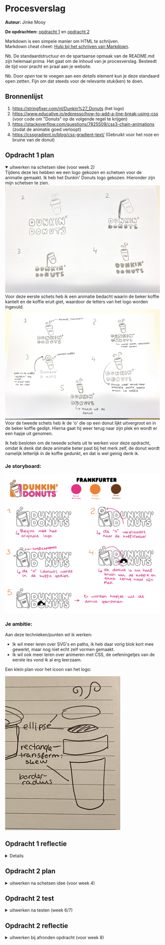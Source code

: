 # Procesverslag
**Auteur:** Jinke Mooy

**De opdrachten:** [opdracht 1](opdracht1/index.html) en [opdracht 2](opdracht2/index.html)


Markdown is een simpele manier om HTML te schrijven.  
Markdown cheat cheet: [Hulp bij het schrijven van Markdown](https://github.com/adam-p/markdown-here/wiki/Markdown-Cheatsheet).

Nb. De standaardstructuur en de spartaanse opmaak van de README.md zijn helemaal prima. Het gaat om de inhoud van je procesverslag. Besteedt de tijd voor pracht en praal aan je website.

Nb. Door *open* toe te voegen aan een *details* element kun je deze standaard open zetten. Fijn om dat steeds voor de relevante stuk(ken) te doen.



## Bronnenlijst
  1. https://stringfixer.com/nl/Dunkin%27_Donuts (het logo)
  2. https://www.educative.io/edpresso/how-to-add-a-line-break-using-css (voor code om "Donuts" op de volgende regel te krijgen)
  3. https://stackoverflow.com/questions/7825509/css3-chain-animations (zodat de animatie goed verloopt)
  4. https://cssgradient.io/blog/css-gradient-text/ (Gebruikt voor het roze en bruine van de donut)



## Opdracht 1 plan

<details open>
  <summary>uitwerken na schetsen idee (voor week 2)</summary>
  Tijdens deze les hebben we een logo gekozen en schetsen voor de animatie gemaakt. Ik heb het Dunkin' Donuts logo gekozen. Hieronder zijn mijn schetsen te zien.
<img src="readme-images/schets1.jpg" alt="eerste schets voor opdracht 1">
  Voor deze eerste schets heb ik een animatie bedacht waarin de beker koffie kantelt en de koffie eruit giet, waardoor de letters van het logo worden ingevuld.
<img src="readme-images/schets2.jpg" alt="tweede schets voor opdracht 1">
  Voor de tweede schets heb ik de 'o' die op een donut lijkt uitvergroot en in de beker koffie gedipt. Hierna gaat hij weer terug naar zijn plek en wordt er een hapje uit genomen.

Ik heb besloten om de tweede schets uit te werken voor deze opdracht, omdat ik denk dat deze animatie beter past bij het merk zelf, de donut wordt namelijk letterlijk in de koffie gedunkt, en dat is wel geinig denk ik.

  ### Je storyboard:
  <img src="readme-images/storyboard.png" alt="storyboard voor opdracht 1">


  ### Je ambitie: 
  Aan deze technieken/punten wil ik werken:
  - Ik wil meer leren over SVG's en paths, ik heb daar vorig blok kort mee gewerkt, maar nog niet echt zelf vormen gemaakt.
  - Ik wil ook meer leren over animeren met CSS, de oefeningetjes van de eerste les vond ik al erg leerzaam.
  
  Een klein plan voor het icoon van het logo:
  
  <img src="readme-images/planschets.jpg" width="375px" alt="schets voor de SVG's van het icoon">
 
</details>



## Opdracht 1 reflectie

<details>


  ### Je uitkomst - karakteristiek screenshot(s):
  <img src="readme-images/resultaat.png" width="375px" alt="uitkomst opdracht 1">


  ### Dit ging goed/Heb ik geleerd: 
  - De media query's gingen goed, het was gelukt om het logo responsive te maken, de dark/light mode en de verminderde beweging setting.
  - Ik heb veel geleerd over SVG's, hoe je deze maakt en positioneert met CSS.
  - Ik heb een beetje geleerd over verschillende animatie attributen zoals animation-timing-function en animation-fill-mode.
<img src="readme-images/resultaatdark.png" width="375px" alt="het resultaat in dark mode">


  ### Dit was lastig/Is niet gelukt:
  - Ik vond het icoon van het logo mega lastig, ik ben daar het meeste van de tijd mee bezig geweest, waardoor ik minder tijd over had voor de animatie. Dat vind ik heel jammer, want ik had graag nog wat meer met de animatie willen doen. Hij is bijvoorbeeld nu nog best wel statisch en beweegt niet helemaal leuk zoals ik zou willen. En de hapjes eruit is ook niet meer gelukt uiteindelijk.
  - De paths begreep ik niet goed, ik had veel op internet gezocht hoe je een bepaalde vorm maakt met een path en ik denk dat je een soort wiskunde ervoor moet gebruiken, maar ik snapte het niet echt. Ik heb hiervoor hulp moeten inschakelen uiteindelijk.
  - Ik heb de 'stoom' die van de koffiebeker afkomt niet gemaakt. Ik durfde niet meer met paths te werken.
  
  Korte omschrijving met plaatje(s)

  <img src="readme-images/pathfaal1.jpg" alt="mijn eerste poging tot path">
  Hier heb ik geprobeerd een path te maken van de vorm van de bovenkant van de koffiebeker.
  <img src="readme-images/pathfaal2.jpg" alt="mijn tweede poging tot path">
  Hier heb ik het nog eens geprobeerd.
  
  ### Conclusie:
  Ik denk dat ik iets te ambitieus ben geweest met het logo, om helemaal het icoon te maken met SVG's en paths. Hierdoor heb ik me minder goed op de animatie kunnen focussen, waar ik juist meer over wilde leren. Mijn animatie is nu nog heel basic en zou veel leuker kunnen zijn met iets meer tijd en moeite. Dat is wel jammer, maar ik heb alsnog veel geleerd over verschillende media query's en ook wel over paths, ook al was dit niet helemaal gelukt.
</details>



## Opdracht 2 plan

<details>
  <summary>uitwerken na schetsen idee (voor week 4)</summary>


  ### Je ontwerp:
  <img src="readme-images/dummy-plaatje.svg" width="375px" alt="ontwerp opdracht 2">


  ### Je ambitie: 
  Aan deze technieken/punten wil ik werken:
  - punt 1
  - punt 2
  - nog een punt
  - ...
</details>



## Opdracht 2 test

<details>
  <summary>uitwerken na testen (week 6/7)</summary>

  Neem minimaal 5 bevindingen op:



  ### Bevinding 1:
  Omschrijving van wat er nog niet orde was (tekst en afbeeding(en)).

  #### oplossing:
  Beschrijving hoe je het hebt hebt opgelost of als het niet gelukt is hoe je het zou oplossen (tekst en afbeeding(en)).



  ### Bevinding 2:
  Omschrijving van wat er nog niet orde was (tekst en afbeeding(en)).

  #### oplossing:
  Beschrijving hoe je het hebt hebt opgelost of als het niet gelukt is hoe je het zou oplossen (tekst en afbeeding(en)).



  ### Bevinding 3:
  ...
</details>



## Opdracht 2 reflectie

<details>
  <summary>uitwerken bij afronden opdracht (voor week 8)</summary>

  ### Je uitkomst - karakteristiek screenshot(s):
  <img src="readme-images/dummy-plaatje.svg" width="375px" alt="uitkomst opdracht 2">


  ### Dit ging goed/Heb ik geleerd: 
  Korte omschrijving met plaatje(s)

  <img src="readme-images/dummy-plaatje.svg" width="375px" alt="top">


  ### Dit was lastig/Is niet gelukt:
  Korte omschrijving met plaatje(s)

  <img src="readme-images/dummy-plaatje.svg" width="375px" alt="bummer">
</details>
